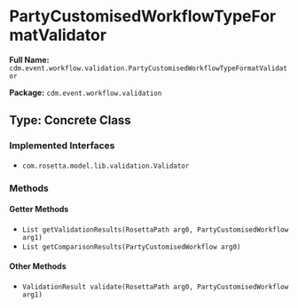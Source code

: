 # PartyCustomisedWorkflowTypeFormatValidator

**Full Name:** `cdm.event.workflow.validation.PartyCustomisedWorkflowTypeFormatValidator`

**Package:** `cdm.event.workflow.validation`

## Type: Concrete Class

### Implemented Interfaces

- `com.rosetta.model.lib.validation.Validator`

### Methods

#### Getter Methods

- `List getValidationResults(RosettaPath arg0, PartyCustomisedWorkflow arg1)`
- `List getComparisonResults(PartyCustomisedWorkflow arg0)`

#### Other Methods

- `ValidationResult validate(RosettaPath arg0, PartyCustomisedWorkflow arg1)`

